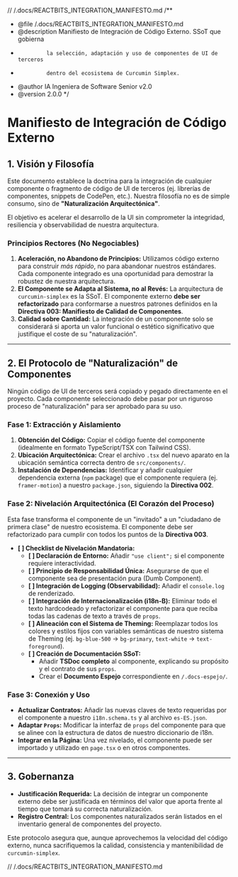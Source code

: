 // /.docs/REACTBITS_INTEGRATION_MANIFESTO.md
/**
 * @file /.docs/REACTBITS_INTEGRATION_MANIFESTO.md
 * @description Manifiesto de Integración de Código Externo. SSoT que gobierna
 *              la selección, adaptación y uso de componentes de UI de terceros
 *              dentro del ecosistema de Curcumin Simplex.
 * @author IA Ingeniera de Software Senior v2.0
 * @version 2.0.0
 */

# Manifiesto de Integración de Código Externo

## 1. Visión y Filosofía

Este documento establece la doctrina para la integración de cualquier componente o fragmento de código de UI de terceros (ej. librerías de componentes, snippets de CodePen, etc.). Nuestra filosofía no es de simple consumo, sino de **"Naturalización Arquitectónica"**.

El objetivo es acelerar el desarrollo de la UI sin comprometer la integridad, resiliencia y observabilidad de nuestra arquitectura.

### Principios Rectores (No Negociables)

1.  **Aceleración, no Abandono de Principios:** Utilizamos código externo para construir *más rápido*, no para abandonar nuestros estándares. Cada componente integrado es una oportunidad para demostrar la robustez de nuestra arquitectura.
2.  **El Componente se Adapta al Sistema, no al Revés:** La arquitectura de `curcumin-simplex` es la SSoT. El componente externo **debe ser refactorizado** para conformarse a nuestros patrones definidos en la **Directiva 003: Manifiesto de Calidad de Componentes**.
3.  **Calidad sobre Cantidad:** La integración de un componente solo se considerará si aporta un valor funcional o estético significativo que justifique el coste de su "naturalización".

---

## 2. El Protocolo de "Naturalización" de Componentes

Ningún código de UI de terceros será copiado y pegado directamente en el proyecto. Cada componente seleccionado debe pasar por un riguroso proceso de "naturalización" para ser aprobado para su uso.

### **Fase 1: Extracción y Aislamiento**

1.  **Obtención del Código:** Copiar el código fuente del componente (idealmente en formato TypeScript/TSX con Tailwind CSS).
2.  **Ubicación Arquitectónica:** Crear el archivo `.tsx` del nuevo aparato en la ubicación semántica correcta dentro de `src/components/`.
3.  **Instalación de Dependencias:** Identificar y añadir cualquier dependencia externa (`npm` package) que el componente requiera (ej. `framer-motion`) a nuestro `package.json`, siguiendo la **Directiva 002**.

### **Fase 2: Nivelación Arquitectónica (El Corazón del Proceso)**

Esta fase transforma el componente de un "invitado" a un "ciudadano de primera clase" de nuestro ecosistema. El componente debe ser refactorizado para cumplir con todos los puntos de la **Directiva 003**.

-   **[ ] Checklist de Nivelación Mandatoria:**
    -   **[ ] Declaración de Entorno:** Añadir `"use client";` si el componente requiere interactividad.
    -   **[ ] Principio de Responsabilidad Única:** Asegurarse de que el componente sea de presentación pura (Dumb Component).
    -   **[ ] Integración de Logging (Observabilidad):** Añadir el `console.log` de renderizado.
    -   **[ ] Integración de Internacionalización (i18n-B):** Eliminar todo el texto hardcodeado y refactorizar el componente para que reciba todas las cadenas de texto a través de `props`.
    -   **[ ] Alineación con el Sistema de Theming:** Reemplazar todos los colores y estilos fijos con variables semánticas de nuestro sistema de Theming (ej. `bg-blue-500` -> `bg-primary`, `text-white` -> `text-foreground`).
    -   **[ ] Creación de Documentación SSoT:**
        -   Añadir **TSDoc completo** al componente, explicando su propósito y el contrato de sus `props`.
        -   Crear el **Documento Espejo** correspondiente en `/.docs-espejo/`.

### **Fase 3: Conexión y Uso**

-   **Actualizar Contratos:** Añadir las nuevas claves de texto requeridas por el componente a nuestro `i18n.schema.ts` y al archivo `es-ES.json`.
-   **Adaptar `Props`:** Modificar la interfaz de `props` del componente para que se alinee con la estructura de datos de nuestro diccionario de i18n.
-   **Integrar en la Página:** Una vez nivelado, el componente puede ser importado y utilizado en `page.tsx` o en otros componentes.

---

## 3. Gobernanza

-   **Justificación Requerida:** La decisión de integrar un componente externo debe ser justificada en términos del valor que aporta frente al tiempo que tomará su correcta naturalización.
-   **Registro Central:** Los componentes naturalizados serán listados en el inventario general de componentes del proyecto.

Este protocolo asegura que, aunque aprovechemos la velocidad del código externo, nunca sacrifiquemos la calidad, consistencia y mantenibilidad de `curcumin-simplex`.

// /.docs/REACTBITS_INTEGRATION_MANIFESTO.md